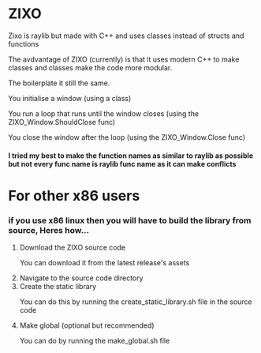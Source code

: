 # ZIXO
Zixo is raylib but made with C++ and uses classes instead of structs and functions

The avdvantage of ZIXO (currently) is that it uses modern C++ to make classes and classes make the code more modular.

The boilerplate it still the same.

You initialise a window (using a class)

You run a loop that runs until the window closes (using the ZIXO_Window.ShouldClose func)

You close the window after the loop (using the ZIXO_Window.Close func)

#### I tried my best to make the function names as similar to raylib as possible but not every func name is raylib func name as it can make conflicts

# For other x86 users
### if you use x86 linux then you will have to build the library from source, Heres how...
<ol>
  <li>Download the ZIXO source code
  <p>You can download it from the latest release's assets</p>
  <li>Navigate to the source code directory</li>
  <li>Create the static library
  <p>You can do this by running the create_static_library.sh file in the source code</p></li>
  <li>Make global (optional but recommended)
  <p>You can do by running the make_global.sh file</p>
  </li>
</ol>
